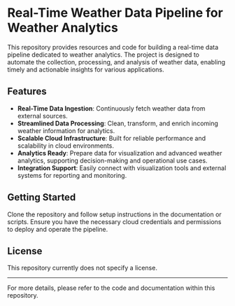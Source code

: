 # Real-Time Weather Data Pipeline for Weather Analytics

This repository provides resources and code for building a real-time data pipeline dedicated to weather analytics. The project is designed to automate the collection, processing, and analysis of weather data, enabling timely and actionable insights for various applications.

## Features

- **Real-Time Data Ingestion**: Continuously fetch weather data from external sources.
- **Streamlined Data Processing**: Clean, transform, and enrich incoming weather information for analytics.
- **Scalable Cloud Infrastructure**: Built for reliable performance and scalability in cloud environments.
- **Analytics Ready**: Prepare data for visualization and advanced weather analytics, supporting decision-making and operational use cases.
- **Integration Support**: Easily connect with visualization tools and external systems for reporting and monitoring.

## Getting Started

Clone the repository and follow setup instructions in the documentation or scripts. Ensure you have the necessary cloud credentials and permissions to deploy and operate the pipeline.

## License

This repository currently does not specify a license.

---

For more details, please refer to the code and documentation within this repository.
